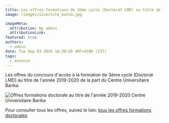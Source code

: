 ```yaml
---
title: Les offres formations de 3ème cycle (Doctorat LMD) au titre de l’année 2019/2020 Centre Universitaire Barika.
image: /images/uiversite_batna.jpg

imageMeta:
  attribution: By admin
  attributionLink:
featured: true
authors:
  - admin
date: Tue Sep 03 2019 16:30:59 GMT+0100 (IST)
tags:
  - annonce
---
```

Les offres du concours d'accès à la formation de 3éme cycle (Doctorat LMD) au titre de l'année 2019-2020 de la part du Centre Universitaire Barika.

![Offres formations doctorale au titre de l'année 2019-2020 Centre Universitaire Barika](/images/offres-doctorales-barika.jpg)

Pour consulter tous les offres, suivez le lien: [tous les offres formations doctorales](/tous-les-offres-de-formations-doctorale-lmd-2019-2020/)
